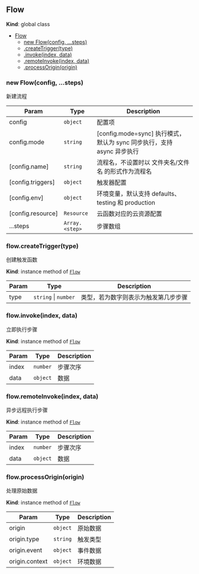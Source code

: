 <a name="Flow"></a>

## Flow
**Kind**: global class  

* [Flow](#Flow)
    * [new Flow(config, ...steps)](#new_Flow_new)
    * [.createTrigger(type)](#Flow+createTrigger)
    * [.invoke(index, data)](#Flow+invoke)
    * [.remoteInvoke(index, data)](#Flow+remoteInvoke)
    * [.processOrigin(origin)](#Flow+processOrigin)

<a name="new_Flow_new"></a>

### new Flow(config, ...steps)
新建流程


| Param | Type | Description |
| --- | --- | --- |
| config | <code>object</code> | 配置项 |
| config.mode | <code>string</code> | [config.mode=sync] 执行模式，默认为 sync 同步执行，支持 async 异步执行 |
| [config.name] | <code>string</code> | 流程名，不设置时以 文件夹名/文件名 的形式作为流程名 |
| [config.triggers] | <code>object</code> | 触发器配置 |
| [config.env] | <code>object</code> | 环境变量，默认支持 defaults、testing 和 production |
| [config.resource] | <code>Resource</code> | 云函数对应的云资源配置 |
| ...steps | <code>Array.&lt;step&gt;</code> | 步骤数组 |

<a name="Flow+createTrigger"></a>

### flow.createTrigger(type)
创建触发函数

**Kind**: instance method of [<code>Flow</code>](#Flow)  

| Param | Type | Description |
| --- | --- | --- |
| type | <code>string</code> \| <code>number</code> | 类型，若为数字则表示为触发第几步步骤 |

<a name="Flow+invoke"></a>

### flow.invoke(index, data)
立即执行步骤

**Kind**: instance method of [<code>Flow</code>](#Flow)  

| Param | Type | Description |
| --- | --- | --- |
| index | <code>number</code> | 步骤次序 |
| data | <code>object</code> | 数据 |

<a name="Flow+remoteInvoke"></a>

### flow.remoteInvoke(index, data)
异步远程执行步骤

**Kind**: instance method of [<code>Flow</code>](#Flow)  

| Param | Type | Description |
| --- | --- | --- |
| index | <code>number</code> | 步骤次序 |
| data | <code>object</code> | 数据 |

<a name="Flow+processOrigin"></a>

### flow.processOrigin(origin)
处理原始数据

**Kind**: instance method of [<code>Flow</code>](#Flow)  

| Param | Type | Description |
| --- | --- | --- |
| origin | <code>object</code> | 原始数据 |
| origin.type | <code>string</code> | 触发类型 |
| origin.event | <code>object</code> | 事件数据 |
| origin.context | <code>object</code> | 环境数据 |

